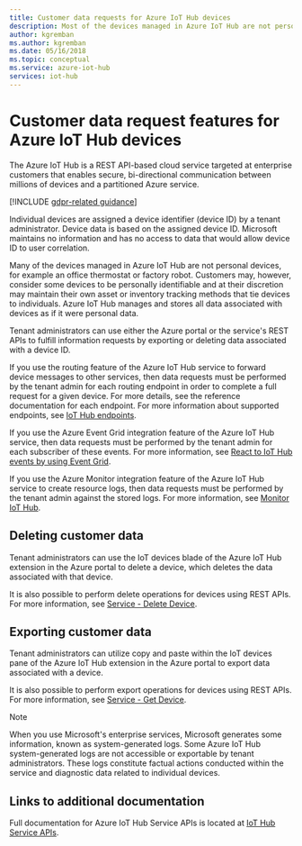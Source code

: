 ```yaml
---
title: Customer data requests for Azure IoT Hub devices
description: Most of the devices managed in Azure IoT Hub are not personal, but some are. This article talks about admins being able to export or delete personal data from a device.
author: kgremban
ms.author: kgremban
ms.date: 05/16/2018
ms.topic: conceptual
ms.service: azure-iot-hub
services: iot-hub
---
```


# Customer data request features for Azure IoT Hub devices

The Azure IoT Hub is a REST API-based cloud service targeted at enterprise customers that enables secure, bi-directional communication between millions of devices and a partitioned Azure service.

[!INCLUDE [gdpr-related guidance](~/reusable-content/ce-skilling/azure/includes/gdpr-intro-sentence.md)]

Individual devices are assigned a device identifier (device ID) by a tenant administrator. Device data is based on the assigned device ID. Microsoft maintains no information and has no access to data that would allow device ID to user correlation.

Many of the devices managed in Azure IoT Hub are not personal devices, for example an office thermostat or factory robot. Customers may, however, consider some devices to be personally identifiable and at their discretion may maintain their own asset or inventory tracking methods that tie devices to individuals. Azure IoT Hub manages and stores all data associated with devices as if it were personal data.

Tenant administrators can use either the Azure portal or the service's REST APIs to fulfill information requests by exporting or deleting data associated with a device ID.

If you use the routing feature of the Azure IoT Hub service to forward device messages to other services, then data requests must be performed by the tenant admin for each routing endpoint in order to complete a full request for a given device. For more details, see the reference documentation for each endpoint. For more information about supported endpoints, see [IoT Hub endpoints](iot-hub-devguide-endpoints.md).

If you use the Azure Event Grid integration feature of the Azure IoT Hub service, then data requests must be performed by the tenant admin for each subscriber of these events. For more information, see [React to IoT Hub events by using Event Grid](iot-hub-event-grid.md).

If you use the Azure Monitor integration feature of the Azure IoT Hub service to create resource logs, then data requests must be performed by the tenant admin against the stored logs. For more information, see [Monitor IoT Hub](monitor-iot-hub.md).

## Deleting customer data

Tenant administrators can use the IoT devices blade of the Azure IoT Hub extension in the Azure portal to delete a device, which deletes the data associated with that device.

It is also possible to perform delete operations for devices using REST APIs. For more information, see [Service - Delete Device](/rest/api/iothub/service/devices/delete-identity).

## Exporting customer data

Tenant administrators can utilize copy and paste within the IoT devices pane of the Azure IoT Hub extension in the Azure portal to export data associated with a device.

It is also possible to perform export operations for devices using REST APIs. For more information, see [Service - Get Device](/rest/api/iothub/service/devices/get-identity).

> [!NOTE]
> When you use Microsoft's enterprise services, Microsoft generates some information, known as system-generated logs. Some Azure IoT Hub system-generated logs are not accessible or exportable by tenant administrators. These logs constitute factual actions conducted within the service and diagnostic data related to individual devices.

## Links to additional documentation

Full documentation for Azure IoT Hub Service APIs is located at [IoT Hub Service APIs](/rest/api/iothub/service/configuration).

